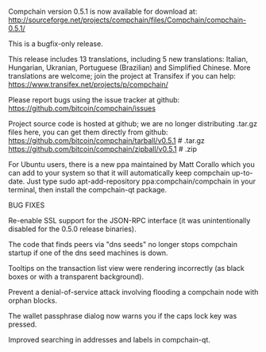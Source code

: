 Compchain version 0.5.1 is now available for download at:
http://sourceforge.net/projects/compchain/files/Compchain/compchain-0.5.1/

This is a bugfix-only release.

This release includes 13 translations, including 5 new translations:
Italian, Hungarian, Ukranian, Portuguese (Brazilian) and Simplified Chinese.
More translations are welcome; join the project at Transifex if you can help:
https://www.transifex.net/projects/p/compchain/

Please report bugs using the issue tracker at github:
https://github.com/bitcoin/compchain/issues

Project source code is hosted at github; we are no longer
distributing .tar.gz files here, you can get them
directly from github:
https://github.com/bitcoin/compchain/tarball/v0.5.1  # .tar.gz
https://github.com/bitcoin/compchain/zipball/v0.5.1  # .zip

For Ubuntu users, there is a new ppa maintained by Matt Corallo which
you can add to your system so that it will automatically keep
compchain up-to-date.  Just type
sudo apt-add-repository ppa:compchain/compchain
in your terminal, then install the compchain-qt package.


BUG FIXES

Re-enable SSL support for the JSON-RPC interface (it was unintentionally
disabled for the 0.5.0 release binaries).

The code that finds peers via "dns seeds" no longer stops compchain startup
if one of the dns seed machines is down.

Tooltips on the transaction list view were rendering incorrectly (as black boxes
or with a transparent background).

Prevent a denial-of-service attack involving flooding a compchain node with
orphan blocks.

The wallet passphrase dialog now warns you if the caps lock key was pressed.

Improved searching in addresses and labels in compchain-qt.
